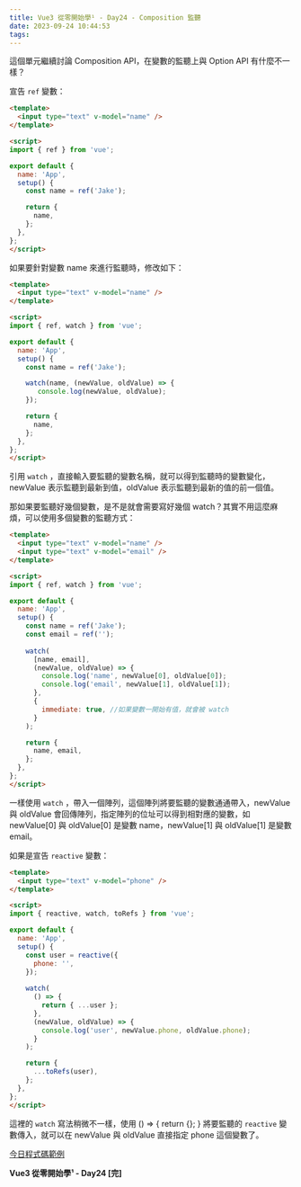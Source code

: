 ```yaml
---
title: Vue3 從零開始學¹ - Day24 - Composition 監聽
date: 2023-09-24 10:44:53
tags:
---
```

這個單元繼續討論 Composition API，在變數的監聽上與 Option API 有什麼不一樣？

宣告 `ref` 變數：

```html
<template>
  <input type="text" v-model="name" />
</template>

<script>
import { ref } from 'vue';

export default {
  name: 'App',
  setup() {
    const name = ref('Jake');

    return {
      name,
    };
  },
};
</script>
```

如果要針對變數 name 來進行監聽時，修改如下：

```html
<template>
  <input type="text" v-model="name" />
</template>

<script>
import { ref, watch } from 'vue';

export default {
  name: 'App',
  setup() {
    const name = ref('Jake');

    watch(name, (newValue, oldValue) => {
       console.log(newValue, oldValue);
    });

    return {
      name,
    };
  },
};
</script>
```

引用 `watch` ，直接輸入要監聽的變數名稱，就可以得到監聽時的變數變化，newValue 表示監聽到最新到值，oldValue 表示監聽到最新的值的前一個值。

那如果要監聽好幾個變數，是不是就會需要寫好幾個 watch？其實不用這麼麻煩，可以使用多個變數的監聽方式：

```html
<template>
  <input type="text" v-model="name" />
  <input type="text" v-model="email" />
</template>

<script>
import { ref, watch } from 'vue';

export default {
  name: 'App',
  setup() {
    const name = ref('Jake');
    const email = ref('');
 
    watch(
      [name, email],
      (newValue, oldValue) => {
        console.log('name', newValue[0], oldValue[0]);
        console.log('email', newValue[1], oldValue[1]);
      },
      {
        immediate: true, //如果變數一開始有值，就會被 watch
      }
    );

    return {
      name, email,
    };
  },
};
</script>
```

一樣使用 `watch` ，帶入一個陣列，這個陣列將要監聽的變數通通帶入，newValue 與 oldValue 會回傳陣列，指定陣列的位址可以得到相對應的變數，如 newValue[0] 與 oldValue[0] 是變數 name，newValue[1] 與 oldValue[1] 是變數 email。

如果是宣告 `reactive` 變數：

```html
<template>
  <input type="text" v-model="phone" />
</template>

<script>
import { reactive, watch, toRefs } from 'vue';

export default {
  name: 'App',
  setup() {
    const user = reactive({
      phone: '',
    });
    
    watch(
      () => {
        return { ...user };
      },
      (newValue, oldValue) => {
        console.log('user', newValue.phone, oldValue.phone);
      }
    );

    return {
      ...toRefs(user),
    };
  },
};
</script>
```

這裡的 `watch` 寫法稍微不一樣，使用 () => { return {}; } 將要監聽的 `reactive` 變數傳入，就可以在 newValue 與 oldValue 直接指定 phone 這個變數了。

[今日程式碼範例](https://stackblitz.com/edit/vue-i8ffoh?file=src%2FApp.vue)

**Vue3 從零開始學¹ - Day24 [完]**